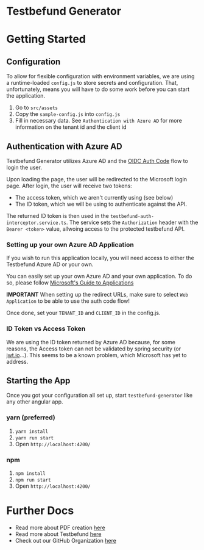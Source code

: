 # Testbefund Generator

# Getting Started
## Configuration
To allow for flexible configuration with environment variables, we are using a runtime-loaded ``config.js``
to store secrets and configuration. That, unfortunately, means you will have to do some work
before you can start the application.

1. Go to ``src/assets``
2. Copy the ``sample-config.js`` into ``config.js``
3. Fill in necessary data. See ``Authentication with Azure AD`` for more information
on the tenant id and the client id

## Authentication with Azure AD
Testbefund Generator utilizes Azure AD and the [OIDC Auth Code](https://auth0.com/docs/flows/guides/auth-code/add-login-auth-code)
flow to login the user. 

Upon loading the page, the user will be redirected to the Microsoft login page. After login, the user 
will receive two tokens:
* The access token, which we aren't currently using (see below)
* The ID token, which we will be using to authenticate against the API.

The returned ID token is then used in the ``testbefund-auth-interceptor.service.ts``. The service
sets the ``Authorization`` header with the ``Bearer <token>`` value, allwoing access to the 
protected testbefund API.

### Setting up your own Azure AD Application
If you wish to run this application locally, you will need access to either the Testbefund Azure AD
or your own. 

You can easily set up your own Azure AD and your own application. To do so, please follow 
[Microsoft's Guide to Applications](https://docs.microsoft.com/en-us/azure/active-directory/develop/howto-create-service-principal-portal)

**IMPORTANT** When setting up the redirect URLs, make sure to select ``Web Application`` to 
be able to use the auth code flow!

Once done, set your ``TENANT_ID`` and ``CLIENT_ID`` in the config.js.

### ID Token vs Access Token
We are using the ID token returned by Azure AD because, for some reasons, the Access token can not
be validated by spring security (or [jwt.io](jwt.io)...). This seems to be a known problem, which
Microsoft has yet to address.

## Starting the App
Once you got your configuration all set up, start ``testbefund-generator``
like any other angular app.
### yarn (preferred)
1. ``yarn install``
2. ``yarn run start``
3. Open ``http://localhost:4200/``
### npm
1. ``npm install``
2. ``npm run start``
3. Open ``http://localhost:4200/``

# Further Docs
* Read more about PDF creation [here](./docs/pdf.md)
* Read more about Testbefund [here](https://testbefund.de/)
* Check out our GitHub Organization [here](https://github.com/1-011-c)
